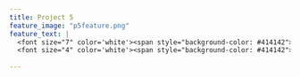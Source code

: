 ```yaml
---
title: Project 5
feature_image: "p5feature.png"
feature_text: |
  <font size="7" color='white'><span style="background-color: #414142"> Yellowstone Streams </span></font><br>
  <font size="4" color='white'><span style="background-color: #414142"> Snowmelt and Discharge </span></font>
  
---
```



